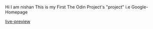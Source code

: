 Hi I am nishan 
This is my First The Odin Project's "project"
i.e Google-Homepage

[live-preview](https://nishanbhattarai327.github.io/google-homepage/)
